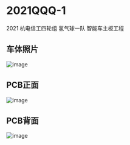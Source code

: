 # 2021QQQ-1
2021 杭电信工四轮组 氢气球一队 智能车主板工程 
## 车体照片
![image](/pic/car.png) 
## PCB正面 
![image](/pic/front.png) 
## PCB背面 
![image](/pic/rear.png) 
